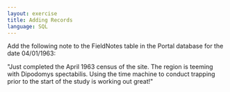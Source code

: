 ```yaml
---
layout: exercise
title: Adding Records
language: SQL
---
```


Add the following note to the FieldNotes table in the Portal database
for the date 04/01/1963:

"Just completed the April 1963 census of the site. The region is teeming
with Dipodomys spectabilis. Using the time machine to conduct trapping
prior to the start of the study is working out great!"
